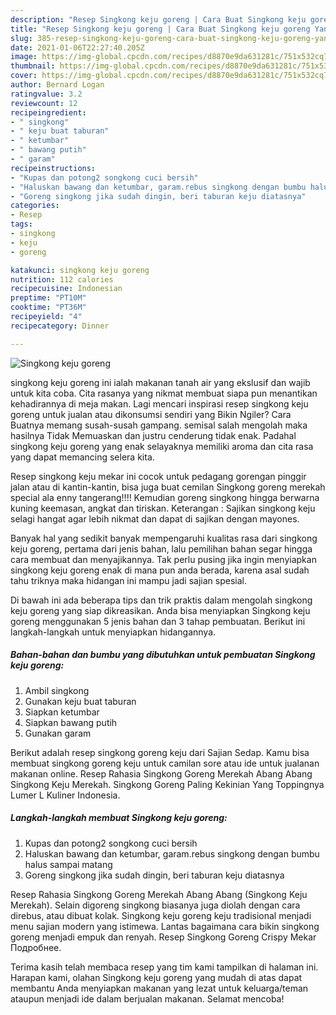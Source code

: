 ```yaml
---
description: "Resep Singkong keju goreng | Cara Buat Singkong keju goreng Yang Enak Dan Lezat"
title: "Resep Singkong keju goreng | Cara Buat Singkong keju goreng Yang Enak Dan Lezat"
slug: 385-resep-singkong-keju-goreng-cara-buat-singkong-keju-goreng-yang-enak-dan-lezat
date: 2021-01-06T22:27:40.205Z
image: https://img-global.cpcdn.com/recipes/d8870e9da631281c/751x532cq70/singkong-keju-goreng-foto-resep-utama.jpg
thumbnail: https://img-global.cpcdn.com/recipes/d8870e9da631281c/751x532cq70/singkong-keju-goreng-foto-resep-utama.jpg
cover: https://img-global.cpcdn.com/recipes/d8870e9da631281c/751x532cq70/singkong-keju-goreng-foto-resep-utama.jpg
author: Bernard Logan
ratingvalue: 3.2
reviewcount: 12
recipeingredient:
- " singkong"
- " keju buat taburan"
- " ketumbar"
- " bawang putih"
- " garam"
recipeinstructions:
- "Kupas dan potong2 songkong cuci bersih"
- "Haluskan bawang dan ketumbar, garam.rebus singkong dengan bumbu halus sampai matang"
- "Goreng singkong jika sudah dingin, beri taburan keju diatasnya"
categories:
- Resep
tags:
- singkong
- keju
- goreng

katakunci: singkong keju goreng 
nutrition: 112 calories
recipecuisine: Indonesian
preptime: "PT10M"
cooktime: "PT36M"
recipeyield: "4"
recipecategory: Dinner

---
```



![Singkong keju goreng](https://img-global.cpcdn.com/recipes/d8870e9da631281c/751x532cq70/singkong-keju-goreng-foto-resep-utama.jpg)


singkong keju goreng ini ialah makanan tanah air yang ekslusif dan wajib untuk kita coba. Cita rasanya yang nikmat membuat siapa pun menantikan kehadirannya di meja makan.
Lagi mencari inspirasi resep singkong keju goreng untuk jualan atau dikonsumsi sendiri yang Bikin Ngiler? Cara Buatnya memang susah-susah gampang. semisal salah mengolah maka hasilnya Tidak Memuaskan dan justru cenderung tidak enak. Padahal singkong keju goreng yang enak selayaknya memiliki aroma dan cita rasa yang dapat memancing selera kita.

Resep singkong keju mekar ini cocok untuk pedagang gorengan pinggir jalan atau di kantin-kantin, bisa juga buat cemilan Singkong goreng merekah special ala enny tangerang!!!! Kemudian goreng singkong hingga berwarna kuning keemasan, angkat dan tiriskan. Keterangan : Sajikan singkong keju selagi hangat agar lebih nikmat dan dapat di sajikan dengan mayones.

Banyak hal yang sedikit banyak mempengaruhi kualitas rasa dari singkong keju goreng, pertama dari jenis bahan, lalu pemilihan bahan segar hingga cara membuat dan menyajikannya. Tak perlu pusing jika ingin menyiapkan singkong keju goreng enak di mana pun anda berada, karena asal sudah tahu triknya maka hidangan ini mampu jadi sajian spesial.


Di bawah ini ada beberapa tips dan trik praktis dalam mengolah singkong keju goreng yang siap dikreasikan. Anda bisa menyiapkan Singkong keju goreng menggunakan 5 jenis bahan dan 3 tahap pembuatan. Berikut ini langkah-langkah untuk menyiapkan hidangannya.

<!--inarticleads1-->

##### Bahan-bahan dan bumbu yang dibutuhkan untuk pembuatan Singkong keju goreng:

1. Ambil  singkong
1. Gunakan  keju buat taburan
1. Siapkan  ketumbar
1. Siapkan  bawang putih
1. Gunakan  garam


Berikut adalah resep singkong goreng keju dari Sajian Sedap. Kamu bisa membuat singkong goreng keju untuk camilan sore atau ide untuk jualanan makanan online. Resep Rahasia Singkong Goreng Merekah Abang Abang Singkong Keju Merekah. Singkong Goreng Paling Kekinian Yang Toppingnya Lumer L Kuliner Indonesia. 

<!--inarticleads2-->

##### Langkah-langkah membuat Singkong keju goreng:

1. Kupas dan potong2 songkong cuci bersih
1. Haluskan bawang dan ketumbar, garam.rebus singkong dengan bumbu halus sampai matang
1. Goreng singkong jika sudah dingin, beri taburan keju diatasnya


Resep Rahasia Singkong Goreng Merekah Abang Abang (Singkong Keju Merekah). Selain digoreng singkong biasanya juga diolah dengan cara direbus, atau dibuat kolak. Singkong keju goreng keju tradisional menjadi menu sajian modern yang istimewa. Lantas bagaimana cara bikin singkong goreng menjadi empuk dan renyah. Resep Singkong Goreng Crispy Mekar Подробнее. 

Terima kasih telah membaca resep yang tim kami tampilkan di halaman ini. Harapan kami, olahan Singkong keju goreng yang mudah di atas dapat membantu Anda menyiapkan makanan yang lezat untuk keluarga/teman ataupun menjadi ide dalam berjualan makanan. Selamat mencoba!
